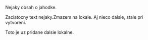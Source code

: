Nejaky obsah o jahodke.


Zaciatocny text nejaky.Zmazem na lokale.
Aj nieco dalsie, stale pri vytvoreni.

Toto je uz pridane dalsie lokalne.
